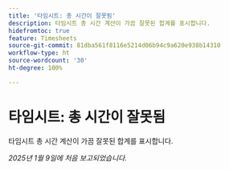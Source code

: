 ```yaml
---
title: '타임시트: 총 시간이 잘못됨'
description: 타임시트 총 시간 계산이 가끔 잘못된 합계를 표시합니다.
hidefromtoc: true
feature: Timesheets
source-git-commit: 81dba561f8116e5214d06b94c9a620e938b14310
workflow-type: ht
source-wordcount: '30'
ht-degree: 100%

---
```


# 타임시트: 총 시간이 잘못됨

타임시트 총 시간 계산이 가끔 잘못된 합계를 표시합니다.

_2025년 1월 9일에 처음 보고되었습니다._

